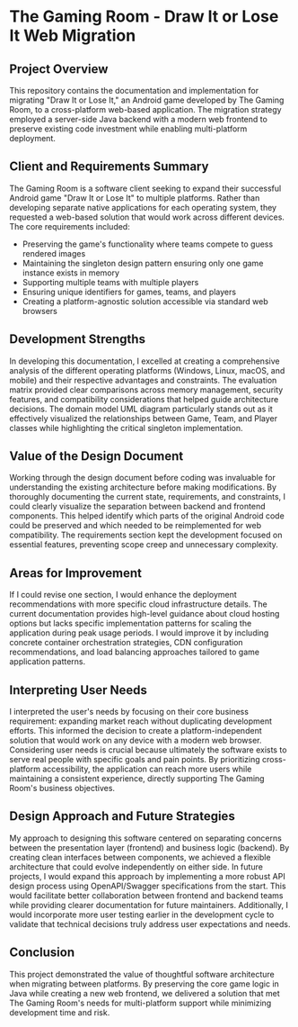 # The Gaming Room - Draw It or Lose It Web Migration

## Project Overview

This repository contains the documentation and implementation for migrating "Draw It or Lose It," an Android game developed by The Gaming Room, to a cross-platform web-based application. The migration strategy employed a server-side Java backend with a modern web frontend to preserve existing code investment while enabling multi-platform deployment.

## Client and Requirements Summary

The Gaming Room is a software client seeking to expand their successful Android game "Draw It or Lose It" to multiple platforms. Rather than developing separate native applications for each operating system, they requested a web-based solution that would work across different devices. The core requirements included:

- Preserving the game's functionality where teams compete to guess rendered images
- Maintaining the singleton design pattern ensuring only one game instance exists in memory
- Supporting multiple teams with multiple players
- Ensuring unique identifiers for games, teams, and players
- Creating a platform-agnostic solution accessible via standard web browsers

## Development Strengths

In developing this documentation, I excelled at creating a comprehensive analysis of the different operating platforms (Windows, Linux, macOS, and mobile) and their respective advantages and constraints. The evaluation matrix provided clear comparisons across memory management, security features, and compatibility considerations that helped guide architecture decisions. The domain model UML diagram particularly stands out as it effectively visualized the relationships between Game, Team, and Player classes while highlighting the critical singleton implementation.

## Value of the Design Document

Working through the design document before coding was invaluable for understanding the existing architecture before making modifications. By thoroughly documenting the current state, requirements, and constraints, I could clearly visualize the separation between backend and frontend components. This helped identify which parts of the original Android code could be preserved and which needed to be reimplemented for web compatibility. The requirements section kept the development focused on essential features, preventing scope creep and unnecessary complexity.

## Areas for Improvement

If I could revise one section, I would enhance the deployment recommendations with more specific cloud infrastructure details. The current documentation provides high-level guidance about cloud hosting options but lacks specific implementation patterns for scaling the application during peak usage periods. I would improve it by including concrete container orchestration strategies, CDN configuration recommendations, and load balancing approaches tailored to game application patterns.

## Interpreting User Needs

I interpreted the user's needs by focusing on their core business requirement: expanding market reach without duplicating development efforts. This informed the decision to create a platform-independent solution that would work on any device with a modern web browser. Considering user needs is crucial because ultimately the software exists to serve real people with specific goals and pain points. By prioritizing cross-platform accessibility, the application can reach more users while maintaining a consistent experience, directly supporting The Gaming Room's business objectives.

## Design Approach and Future Strategies

My approach to designing this software centered on separating concerns between the presentation layer (frontend) and business logic (backend). By creating clean interfaces between components, we achieved a flexible architecture that could evolve independently on either side. In future projects, I would expand this approach by implementing a more robust API design process using OpenAPI/Swagger specifications from the start. This would facilitate better collaboration between frontend and backend teams while providing clearer documentation for future maintainers. Additionally, I would incorporate more user testing earlier in the development cycle to validate that technical decisions truly address user expectations and needs.

## Conclusion

This project demonstrated the value of thoughtful software architecture when migrating between platforms. By preserving the core game logic in Java while creating a new web frontend, we delivered a solution that met The Gaming Room's needs for multi-platform support while minimizing development time and risk.
